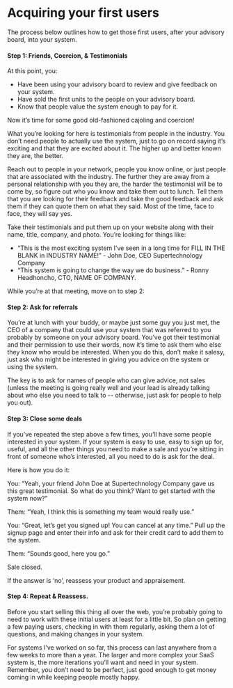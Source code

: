 # Acquiring your first users

The process below outlines how to get those first users, after your advisory board, into your system.

#### Step 1: Friends, Coercion, & Testimonials

At this point, you:

* Have been using your advisory board to review and give feedback on your system.
* Have sold the first units to the people on your advisory board.
* Know that people value the system enough to pay for it.

Now it’s time for some good old-fashioned cajoling and coercion!  


What you’re looking for here is testimonials from people in the industry. You don’t need people to actually use the system, just to go on record saying it’s exciting and that they are excited about it. The higher up and better known they are, the better.  


Reach out to people in your network, people you know online, or just people that are associated with the industry. The further they are away from a personal relationship with you they are, the harder the testimonial will be to come by, so figure out who you know and take them out to lunch. Tell them that you are looking for their feedback and take the good feedback and ask them if they can quote them on what they said. Most of the time, face to face, they will say yes.  


Take their testimonials and put them up on your website along with their name, title, company, and photo. You’re looking for things like:  


* “This is the most exciting system I’ve seen in a long time for FILL IN THE BLANK in INDUSTRY NAME!” - John Doe, CEO Supertechnology Company
* “This system is going to change the way we do business.” - Ronny Headhoncho, CTO, NAME OF COMPANY.

While you’re at that meeting, move on to step 2:  


#### Step 2: Ask for referrals

You’re at lunch with your buddy, or maybe just some guy you just met, the CEO of a company that could use your system that was referred to you probably by someone on your advisory board. You’ve got their testimonial and their permission to use their words, now it’s time to ask them who else they know who would be interested. When you do this, don’t make it salesy, just ask who might be interested in giving you advice on the system or using the system.  


The key is to ask for names of people who can give advice, not sales \(unless the meeting is going really well and your lead is already talking about who else you need to talk to -- otherwise, just ask for people to help you out\).  


#### Step 3: Close some deals

If you’ve repeated the step above a few times, you’ll have some people interested in your system. If your system is easy to use, easy to sign up for, useful, and all the other things you need to make a sale and you’re sitting in front of someone who’s interested, all you need to do is ask for the deal.  


Here is how you do it:  


You: “Yeah, your friend John Doe at Supertechnology Company gave us this great testimonial. So what do you think? Want to get started with the system now?”  


Them: “Yeah, I think this is something my team would really use.”  


You: “Great, let’s get you signed up! You can cancel at any time.” Pull up the signup page and enter their info and ask for their credit card to add them to the system.  


Them: “Sounds good, here you go.”  


Sale closed.  


If the answer is ‘no’, reassess your product and appraisement.  


#### Step 4: Repeat & Reassess.

Before you start selling this thing all over the web, you’re probably going to need to work with these initial users at least for a little bit. So plan on getting a few paying users, checking in with them regularly, asking them a lot of questions, and making changes in your system.  


For systems I’ve worked on so far, this process can last anywhere from a few weeks to more than a year. The larger and more complex your SaaS system is, the more iterations you’ll want and need in your system. Remember, you don’t need to be perfect, just good enough to get money coming in while keeping people mostly happy.  


